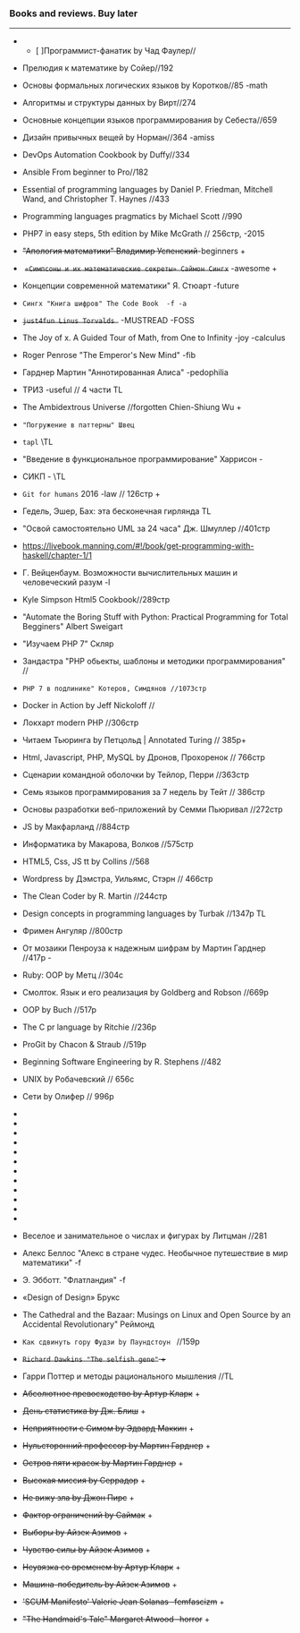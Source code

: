 
### Books and reviews. Buy later
****
+ - [ ]Программист-фанатик by Чад Фаулер//
+ Прелюдия к математике by Сойер//192
+ Основы формальных логических языков by Коротков//85 -math
+ Алгоритмы и структуры данных by Вирт//274
+ Основные концепции языков программирования by Себеста//659
+ Дизайн привычных вещей by Норман//364 -amiss
+ DevOps Automation Cookbook by Duffy//334
+ Ansible From beginner to Pro//182
+ Essential of programming languages by  Daniel P. Friedman, Mitchell Wand, and Christopher T. Haynes //433
+ Programming languages pragmatics by Michael Scott //990
+ PHP7 in easy steps, 5th edition by Mike McGrath // 256стр, -2015

+ ~~"Апология математики" Владимир Успенский~~-beginners +
+  ~~`«Симпсоны и их математические секреты» Саймон Сингх`~~ -awesome +
+ Концепции современной математики" Я. Стюарт -future

+ `Сингх "Книга шифров" The Code Book  -f -a`
+ ~~`just4fun Linus Torvalds `~~ -MUSTREAD -FOSS
+ The Joy of x. A Guided Tour of Math, from One to Infinity -joy -calculus
+ Roger Penrose "The Emperor's New Mind" -fib
+  Гарднер Мартин "Аннотированная Алиса" -pedophilia
+ ТРИЗ -useful // 4 части TL
+ The Ambidextrous Universe //forgotten Chien-Shiung Wu +
+ `"Погружение в паттерны" Швец`
+ `tapl` \\TL
+ "Введение в функциональное программирование" Харрисон -
+ СИКП - \\TL
+ `Git for humans` 2016 -law // 126стр +
+ Гедель, Эшер, Бах: эта бесконечная гирлянда TL
+ "Освой самостоятельно UML за 24 часа" Дж. Шмуллер //401стр
+ https://livebook.manning.com/#!/book/get-programming-with-haskell/chapter-1/1
+ Г. Вейценбаум. Возможности вычислительных машин и человеческий разум -l
+ Kyle Simpson Html5 Cookbook//289стр
+ "Automate the Boring Stuff with Python: Practical Programming for Total Begginers" Albert Sweigart
+ "Изучаем PHP 7" Скляр
+ Зандастра "PHP обьекты, шаблоны и методики программирования" //
+ `PHP 7 в подлинике" Котеров, Симдянов //1073стр`
+ Docker in Action by Jeff Nickoloff //
+ Локхарт modern PHP //306стр
+ Читаем Тьюринга by Петцольд | Annotated Turing // 385p+  
+ Html, Javascript, PHP, MySQL by Дронов, Прохоренок // 766стр
+ Сценарии командной оболочки by Тейлор, Перри //363стр
+ Семь языков программирования за 7 недель by Тейт // 386стр
+ Основы разработки веб-приложений by Семми Пьюривал //272стр
+ JS by Макфарланд //884стр
+ Информатика by Макарова, Волков //575стр
+ HTML5, Css, JS tt by Collins //568
+ Wordpress by Дэмстра, Уильямс, Стэрн // 466стр
+ The Clean Coder by R. Martin //244стр
+ Design concepts in programming languages by Turbak //1347p TL
+ Фримен Ангуляр //800стр
+ От мозаики Пенроуза к надежным шифрам by Мартин Гарднер //417p - 
+ Ruby: OOP by Метц //304с 
+ Смолток. Язык и его реализация by Goldberg and Robson //669p
+ OOP by Buch //517p
+ The C pr language by Ritchie //236p
+ ProGit by Chacon & Straub //519p
+ Beginning Software Engineering by R. Stephens //482
+ UNIX by Робачевский // 656с
+ Сети by Олифер // 996p
+
+
+
+
+
+

+
+
+
+
+
+
+ Веселое и занимательное о числах и фигурах by Литцман //281
+ Алекс Беллос "Алекс в стране чудес. Необычное путешествие в мир математики" -f
+ Э. Эбботт.  "Флатландия" -f 
+ «Design of Design» Брукс
+ The Cathedral and the Bazaar: Musings on Linux and Open Source by an Accidental Revolutionary" Реймонд
+ `Как сдвинуть гору Фудзи by Паундстоун ` //159p
+  ~~`Richard Dawkins "The selfish gene"` +~~
+ Гарри Поттер и методы рационального мышления //TL
+ ~~Абсолютное превосходство by Артур Кларк~~ +
+ ~~День статистика by Дж. Блиш~~ +
+ ~~Неприятности с Симом by Эдвард Маккин~~ +
+ ~~Нульсторонний профессор by Мартин Гарднер~~ +
+ ~~Остров пяти красок by Мартин Гарднер~~ +
+ ~~Высокая миссия by Серрадор~~  +
+ ~~Не вижу зла by Джон Пирс~~ +
+ ~~Фактор ограничений by Саймак~~ +
+ ~~Выборы by Айзек Азимов~~ +
+ ~~Чувство силы by Айзек Азимов~~ +
+ ~~Неувязка со временем by Артур Кларк~~ +
+ ~~Машина-победитель by Айзек Азимов~~ +
+ ~~'SCUM Manifesto' Valerie Jean Solanas -femfascizm~~ +
+ ~~"The Handmaid's Tale" Margaret Atwood -horror~~ +
